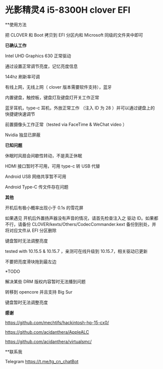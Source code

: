 # 光影精灵4 i5-8300H clover EFI

**使用方法

把 CLOVER 和 Boot 拷贝到 EFI 分区内和 Microsoft 同级的文件夹中即可

****已确认工作****

Intel UHD Graphics 630 正常驱动

通过设置正常调节亮度，记忆亮度信息

144hz 刷新率可调

有线上网，无线上网（ clover 版本需要软件支持），蓝牙

内置键盘，触控板，键盘灯及键盘灯开关工作正常

蓝牙耳机，type-c 耳机，外放正常工作 （注入 ID 为 28 ）并可以通过键盘上的快捷键快速调节

前置摄像头工作正常（tested via FaceTime & WeChat video ）

Nvidia 独显已屏蔽

****已知问题****

休眠时风扇会间歇性转动，不是真正休眠

HDMI 接口暂时不可用，可用 type-c 转 USB 代替

Android USB 网络共享暂不可用

Android Type-C 传文件存在问题

****其他****

开机后有极小概率出现小于 0.1s 的雪花屏

如果遇见 开机后外置扬声器没有声音的情况，请首先检查注入之 驱动 ID。如果都不行，请备份 CLOVER/kexts/Others/CodecCommander.kext 备份到别处，并将对应文件从 EFI 分区删除

键盘暂时无法调整亮度

tested with 10.15.5 & 10.15.7 ，亲测可在线升级到 10.15.7，相关驱动已更新

不要把亮度滑块拖到最左边

*TODO

解决某些 DRM 版权内容暂时无法播到问题

转移到 opencore 并且支持 Big Sur

键盘暂时无法调整亮度

****感谢****

https://github.com/mechtifs/hackintosh-hp-15-cx0/ 

https://github.com/acidanthera/AppleALC

https://github.com/acidanthera/virtualsmc/

**联系我

Telegram https://t.me/tg_cn_chatBot

